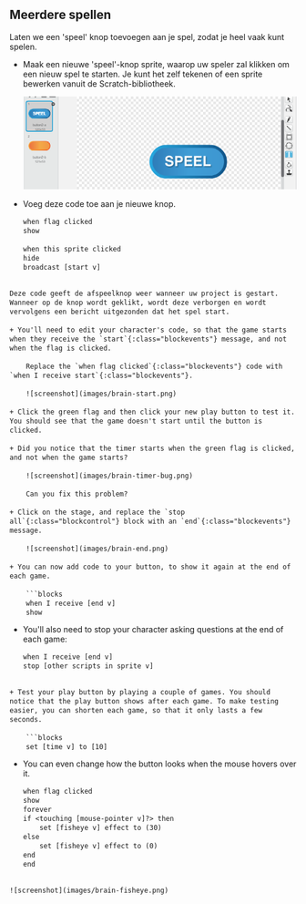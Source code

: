 ## Meerdere spellen

Laten we een 'speel' knop toevoegen aan je spel, zodat je heel vaak kunt spelen.

+ Maak een nieuwe 'speel'-knop sprite, waarop uw speler zal klikken om een ​​nieuw spel te starten. Je kunt het zelf tekenen of een sprite bewerken vanuit de Scratch-bibliotheek.
    
    ![screenshot](images/brain-play.png)

+ Voeg deze code toe aan je nieuwe knop.
    
    ```blocks
    when flag clicked
    show

    when this sprite clicked
    hide
    broadcast [start v]
```

Deze code geeft de afspeelknop weer wanneer uw project is gestart. Wanneer op de knop wordt geklikt, wordt deze verborgen en wordt vervolgens een bericht uitgezonden dat het spel start.

+ You'll need to edit your character's code, so that the game starts when they receive the `start`{:class="blockevents"} message, and not when the flag is clicked.
    
    Replace the `when flag clicked`{:class="blockevents"} code with `when I receive start`{:class="blockevents"}.
    
    ![screenshot](images/brain-start.png)

+ Click the green flag and then click your new play button to test it. You should see that the game doesn't start until the button is clicked.

+ Did you notice that the timer starts when the green flag is clicked, and not when the game starts?
    
    ![screenshot](images/brain-timer-bug.png)
    
    Can you fix this problem?

+ Click on the stage, and replace the `stop all`{:class="blockcontrol"} block with an `end`{:class="blockevents"} message.
    
    ![screenshot](images/brain-end.png)

+ You can now add code to your button, to show it again at the end of each game.
    
    ```blocks
    when I receive [end v]
    show
```

+ You'll also need to stop your character asking questions at the end of each game:
    
    ```blocks
    when I receive [end v]
    stop [other scripts in sprite v]
```

+ Test your play button by playing a couple of games. You should notice that the play button shows after each game. To make testing easier, you can shorten each game, so that it only lasts a few seconds.
    
    ```blocks
    set [time v] to [10]
```

+ You can even change how the button looks when the mouse hovers over it.
    
    ```blocks
    when flag clicked
    show
    forever
    if <touching [mouse-pointer v]?> then
        set [fisheye v] effect to (30)
    else
        set [fisheye v] effect to (0)
    end
    end
```

![screenshot](images/brain-fisheye.png)